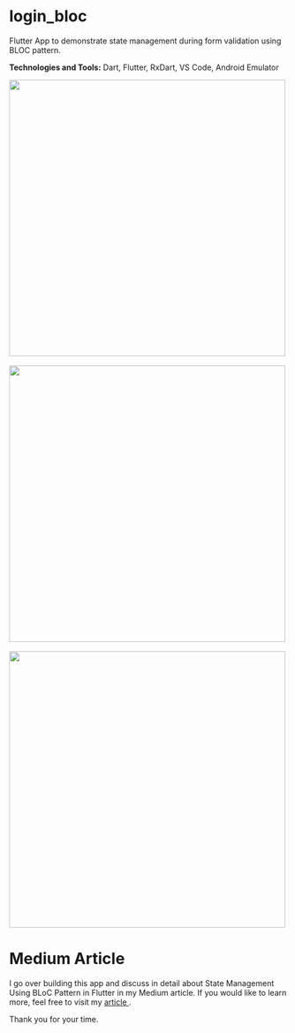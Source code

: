 # login_bloc

Flutter App to demonstrate state management during form validation using BLOC pattern.

<b>Technologies and Tools:</b> Dart, Flutter, RxDart, VS Code, Android Emulator

<img src="https://github.com/apatil88/FlutterDartProjects/blob/master/login_bloc/Screenshot_1532012672.png" height="500px" /> &nbsp;
<img src="https://github.com/apatil88/FlutterDartProjects/blob/master/login_bloc/Screenshot_1531504150.png" height="500px" /> &nbsp;
<img src="https://github.com/apatil88/FlutterDartProjects/blob/master/login_bloc/Screenshot_1531504126.png" height="500px" />

# Medium Article
I go over building this app and discuss in detail about State Management Using BLoC Pattern in Flutter in my Medium article. If you would like to learn more, feel free to visit my <a href="https://codeburst.io/state-management-using-bloc-pattern-in-flutter-390d4056006f"> article </a>.

Thank you for your time.
